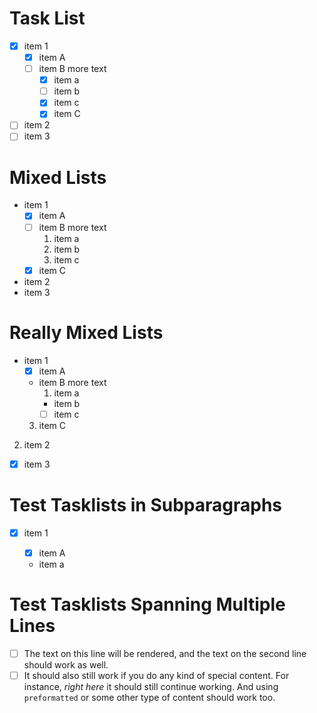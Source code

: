 # Task List

- [X] item 1
    * [X] item A
    * [ ] item B
    more text
        + [x] item a
        + [ ] item b
        + [x] item c
        * [X] item C
- [ ] item 2
- [ ] item 3

# Mixed Lists

- item 1
    * [X] item A
    * [ ] item B
    more text
        1. item a
        2. item b
        3. item c
    * [X] item C
- item 2
- item 3

# Really Mixed Lists

- item 1
    * [X] item A
    - item B
    more text
        1. item a
        + item b
        + [ ] item c
    3. item C
2. item 2
- [X] item 3

# Test Tasklists in Subparagraphs

- [X] item 1

    - [X] item A

    - item a

# Test Tasklists Spanning Multiple Lines

 * [ ] The text on this line will be rendered, and the text on the
 second line should work as well.
 * [ ] It should also still work if you do any kind of
   special content.  For instance, *right here* it should still continue
   working.  And using `preformatted` or some
   other type of content should work too.
